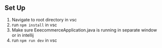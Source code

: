## Set Up
1. Navigate to root directory in vsc
2. run ```npm install``` in vsc
3. Make sure EeecommerceApplication.java is running in separate window or in intellij
4. run ```npm run dev``` in vsc
